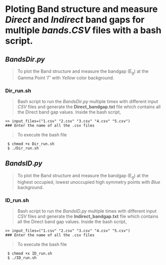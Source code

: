 # Ploting Band structure and measure $Direct$ and $Indirect$ band gaps for multiple $bands.CSV$ files with a bash script.
## $BandsDir.py$
> To plot the Band structure and measure the bandgap (E<sub>g</sub>) at the Gamma Point $'\Gamma'$ with $Yellow$ color background.
### Dir_run.sh
> Bash script to run the $BandsDir.py$ multiple times with different input $CSV$ files and generate the **Direct_bandgap.txt** file which contains all the Direct band gap values. Inside the bash script,

    >> input_files=("1.csv" "2.csv" "3.csv" "4.csv" "5.csv")
    ### Enter the name of all the .csv files
> To execute the bash file 

     $ chmod +x Dir_run.sh
     $ ./Dir_run.sh
     
## $BandsID.py$
> To plot the Band structure and measure the bandgap (E<sub>g</sub>) at the highest occupied, lowest unoccupied high symmetry points with $Blue$ background.
### ID_run.sh
> Bash script to run the $BandsID.py$ multiple times with different input $CSV$ files and generate the **Indirect_bandgap.txt** file which contains all the Direct band gap values. Inside the bash script,

    >> input_files=("1.csv" "2.csv" "3.csv" "4.csv" "5.csv")
    ### Enter the name of all the .csv files
> To execute the bash file 

     $ chmod +x ID_run.sh
     $ ./ID_run.sh
